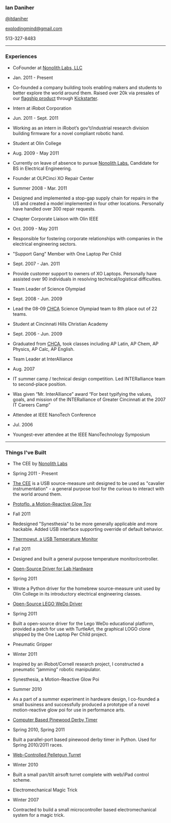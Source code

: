 <link href="markdown.css" rel="stylesheet">

### Ian Daniher

[@itdaniher](http://twitter.com/itdaniher)

explodingmind@gmail.com

513-327-8483

-----

### Experiences

* CoFounder at [Nonolith Labs, LLC][Nonolith]
 * Jan. 2011 - Present
 * Co-founded a company building tools enabling  makers and students to better explore the world around them. Raised over 20k via presales of our [flagship product][CEE] through [Kickstarter](http://kickstarter.com).

* Intern at iRobot Corporation
 * Jun. 2011 - Sept. 2011
 * Working as an intern in iRobot’s gov’t/industrial research division building firmware for a novel compliant robotic hand.

* Student at Olin College
 * Aug. 2009 - May 2011
 * Currently on leave of absence to pursue [Nonolith Labs.][Nonolith] Candidate for BS in Electrical Engineering.

* Founder at OLPCinci XO Repair Center
 * Summer 2008 - Mar. 2011
 * Designed and implemented a stop-gap supply chain for repairs in the US and created a model implemented in four other locations. Personally have handled over 300 repair requests.

* Chapter Corporate Liaison with Olin IEEE
 * Oct. 2009 - May 2011
 * Responsible for fostering corporate relationships with companies in the electrical engineering sectors.

* "Support Gang" Member with One Laptop Per Child
 * Sept. 2007 - Jan. 2011
 * Provide customer support to owners of XO Laptops. Personally have assisted over 90 individuals in resolving technical/logistical difficulties.

* Team Leader of Science Olympiad
 * Sept. 2008 - Jun. 2009 
 * Lead the 08-09 [CHCA][CHCA] Science Olympiad team to 8th place out of 22 teams.

* Student at Cincinnati Hills Christian Academy
 * Sept. 2006 - Jun. 2009 
 * Graduated from [CHCA][CHCA], took classes including AP Latin, AP Chem, AP Physics, AP Calc, AP English.

* Team Leader at InterAlliance
 * Aug. 2007
 * IT summer camp / technical design competition. Led INTERalliance team to second-place position.
 * Was given “Mr. InterAlliance” award “For best typifying the values, goals, and mission of the INTERalliance of Greater Cincinnati at the 2007 IT Careers Camp” 

* Attendee at IEEE NanoTech Conference
 * Jul. 2006
 * Youngest-ever attendee at the IEEE NanoTechnology Symposium
-----

### Things I've Built

* The CEE by [Nonolith Labs][Nonolith]
 * Spring 2011 - Present
 * [The CEE][CEE] is a USB source-measure unit designed to be used as "cavalier instrumentation" - a general purpose tool for the curious to interact with the world around them.

* [Protoflo, a Motion-Reactive Glow Toy](http://github.com/itdaniher/protoflo)
 * Fall 2011
 * Redesigned "Synesthesia" to be more generally applicable and more hackable. Added USB interface supporting override of default behavior.

* [Thermowut, a USB Temperature Monitor](http://github.com/itdaniher/thermowut)
 * Fall 2011
 * Designed and built a general purpose temperature monitor/controller.

* [Open-Source Driver for Lab Hardware](http://github.com/itdaniher/Olin-SMUs)
 * Spring 2011
 * Wrote a Python driver for the homebrew source-measure unit used by Olin College in its introductory electrical engineering classes.

* [Open-Source LEGO WeDo Driver](http://github.com/itdaniher/WeDoMore)
 * Spring 2011
 * Built a open-source driver for the Lego WeDo educational platform, provided a patch for use with TurtleArt, the graphical LOGO clone shipped by the One Laptop Per Child project.

* Pneumatic Gripper
 * Winter 2011
 * Inspired by an iRobot/Cornell research project, I constructed a pneumatic “jamming” robotic manipulator.

* Synesthesia, a Motion-Reactive Glow Poi
 * Summer 2010
 * As a part of a summer experiment in hardware design, I co-founded a small business and successfully produced a prototype of a novel motion-reactive glow poi for use in performance arts.

* [Computer Based Pinewood Derby Timer](http://github.com/itdaniher/parallelPortTrackTimer)
 * Spring 2010, Spring 2011
 * Built a parallel-port based pinewood derby timer in Python. Used for Spring 2010/2011 races.

* [Web-Controlled Pelletgun Turret](http://github.com/itdaniher/turret)
 * Winter 2010
 * Built a small pan/tilt airsoft turret complete with web/iPad control scheme.

* Electromechanical Magic Trick
 * Winter 2007
 * Contracted to build a small microcontroller based electromechanical system for a magic trick.

[Nonolith]: http://nonolithlabs.com/  "Nonolith Labs"
[CHCA]: http://www.chca-oh.org/ "Cincinnati Hills Christian Academy"
[CEE]: http://nonolithlabs.com/cee "The CEE"
